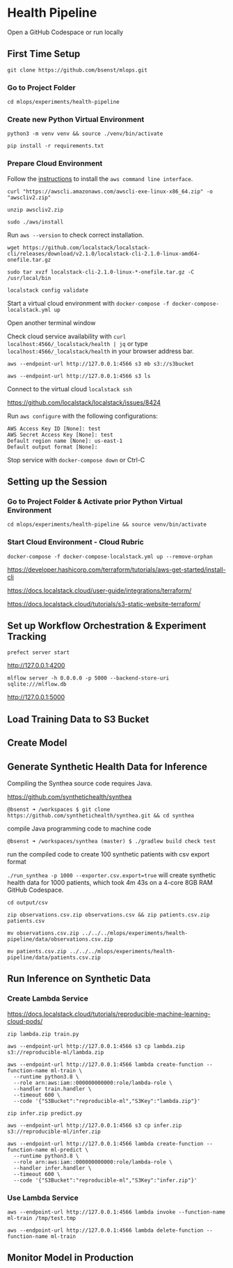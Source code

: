 # Health Pipeline

Open a GitHub Codespace or run locally

## First Time Setup

`git clone https://github.com/bsenst/mlops.git`

### Go to Project Folder

`cd mlops/experiments/health-pipeline`

### Create new Python Virtual Environment

`python3 -m venv venv && source ./venv/bin/activate`

`pip install -r requirements.txt`

### Prepare Cloud Environment

Follow the [instructions](https://docs.aws.amazon.com/cli/latest/userguide/getting-started-install.html) to install the `aws command line interface`.

`curl "https://awscli.amazonaws.com/awscli-exe-linux-x86_64.zip" -o "awscliv2.zip"`

`unzip awscliv2.zip`

`sudo ./aws/install`

Run `aws --version` to check correct installation.

`wget https://github.com/localstack/localstack-cli/releases/download/v2.1.0/localstack-cli-2.1.0-linux-amd64-onefile.tar.gz`

`sudo tar xvzf localstack-cli-2.1.0-linux-*-onefile.tar.gz -C /usr/local/bin`

`localstack config validate`

Start a virtual cloud environment with `docker-compose -f docker-compose-localstack.yml up`

Open another terminal window

Check cloud service availability with `curl localhost:4566/_localstack/health | jq` or type `localhost:4566/_localstack/health` in your browser address bar.

`aws --endpoint-url http://127.0.0.1:4566 s3 mb s3://s3bucket`

`aws --endpoint-url http://127.0.0.1:4566 s3 ls`

Connect to the virtual cloud `localstack ssh`

https://github.com/localstack/localstack/issues/8424

Run `aws configure` with the following configurations:

```
AWS Access Key ID [None]: test
AWS Secret Access Key [None]: test
Default region name [None]: us-east-1
Default output format [None]:
```

Stop service with `docker-compose down` or Ctrl-C

## Setting up the Session

### Go to Project Folder & Activate prior Python Virtual Environment

`cd mlops/experiments/health-pipeline && source venv/bin/activate`

### Start Cloud Environment - Cloud Rubric

`docker-compose -f docker-compose-localstack.yml up --remove-orphan`

https://developer.hashicorp.com/terraform/tutorials/aws-get-started/install-cli

https://docs.localstack.cloud/user-guide/integrations/terraform/

https://docs.localstack.cloud/tutorials/s3-static-website-terraform/

## Set up Workflow Orchestration & Experiment Tracking

`prefect server start`

http://127.0.0.1:4200

`mlflow server -h 0.0.0.0 -p 5000 --backend-store-uri sqlite:///mlflow.db`

http://127.0.0.1:5000

## Load Training Data to S3 Bucket

## Create Model

## Generate Synthetic Health Data for Inference
Compiling the Synthea source code requires Java.

https://github.com/synthetichealth/synthea

`@bsenst ➜ /workspaces $ git clone https://github.com/synthetichealth/synthea.git && cd synthea`

compile Java programming code to machine code

`@bsenst ➜ /workspaces/synthea (master) $ ./gradlew build check test`

run the compiled code to create 100 synthetic patients with csv export format

`./run_synthea -p 1000 --exporter.csv.export=true` will create synthetic health data for 1000 patients, which took 4m 43s on a 4-core 8GB RAM GitHub Codespace.

`cd output/csv`

`zip observations.csv.zip observations.csv && zip patients.csv.zip patients.csv`

`mv observations.csv.zip ../../../mlops/experiments/health-pipeline/data/observations.csv.zip`

`mv patients.csv.zip ../../../mlops/experiments/health-pipeline/data/patients.csv.zip`

## Run Inference on Synthetic Data

### Create Lambda Service
https://docs.localstack.cloud/tutorials/reproducible-machine-learning-cloud-pods/

`zip lambda.zip train.py`

`aws --endpoint-url http://127.0.0.1:4566 s3 cp lambda.zip s3://reproducible-ml/lambda.zip`

```
aws --endpoint-url http://127.0.0.1:4566 lambda create-function --function-name ml-train \
  --runtime python3.8 \
  --role arn:aws:iam::000000000000:role/lambda-role \
  --handler train.handler \
  --timeout 600 \
  --code '{"S3Bucket":"reproducible-ml","S3Key":"lambda.zip"}'
```

`zip infer.zip predict.py`

`aws --endpoint-url http://127.0.0.1:4566 s3 cp infer.zip s3://reproducible-ml/infer.zip`

```
aws --endpoint-url http://127.0.0.1:4566 lambda create-function --function-name ml-predict \
  --runtime python3.8 \
  --role arn:aws:iam::000000000000:role/lambda-role \
  --handler infer.handler \
  --timeout 600 \
  --code '{"S3Bucket":"reproducible-ml","S3Key":"infer.zip"}'
```

### Use Lambda Service

`aws --endpoint-url http://127.0.0.1:4566 lambda invoke --function-name ml-train /tmp/test.tmp`

`aws --endpoint-url http://127.0.0.1:4566 lambda delete-function --function-name ml-train`

## Monitor Model in Production
